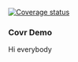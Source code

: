   [![Coverage status](https://codecov.io/gh/07engineer/covr.demo/branch/master/graph/badge.svg)](https://codecov.io/github/07engineer/covr.demo?branch=master)
  
### Covr Demo  
Hi everybody  
